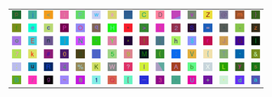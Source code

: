 <table>
<tr>
<td><img src="70.gif"></td>
<td><img src="6A.gif"></td>
<td><img src="3C.gif"></td>
<td><img src="69.gif"></td>
<td><img src="46.gif"></td>
<td><img src="77.gif"></td>
<td><img src="78.gif"></td>
<td><img src="gr2.gif"></td>
<td><img src="43.gif"></td>
<td><img src="44.gif"></td>
<td><img src="gr1.gif"></td>
<td><img src="76.gif"></td>
<td><img src="5A.gif"></td>
<td><img src="40.gif"></td>
<td><img src="6D.gif"></td>
<td><img src="7D.gif"></td>
</tr>
<tr>
<td><img src="66.gif"></td>
<td><img src="65.gif"></td>
<td><img src="63.gif"></td>
<td><img src="50.gif"></td>
<td><img src="4F.gif"></td>
<td><img src="71.gif"></td>
<td><img src="48.gif"></td>
<td><img src="22.gif"></td>
<td><img src="3E.gif"></td>
<td><img src="74.gif"></td>
<td><img src="32.gif"></td>
<td><img src="53.gif"></td>
<td><img src="3D.gif"></td>
<td><img src="5E.gif"></td>
<td><img src="2E.gif"></td>
<td><img src="7A.gif"></td>
</tr>
<tr>
<td><img src="6F.gif"></td>
<td><img src="45.gif"></td>
<td><img src="6E.gif"></td>
<td><img src="5D.gif"></td>
<td><img src="4E.gif"></td>
<td><img src="2D.gif"></td>
<td><img src="59.gif"></td>
<td><img src="2A.gif"></td>
<td><img src="21.gif"></td>
<td><img src="7C.gif"></td>
<td><img src="68.gif"></td>
<td><img src="24.gif"></td>
<td><img src="72.gif"></td>
<td><img src="4A.gif"></td>
<td><img src="47.gif"></td>
<td><img src="6C.gif"></td>
</tr>
<tr>
<td><img src="37.gif"></td>
<td><img src="6B.gif"></td>
<td><img src="23.gif"></td>
<td><img src="30.gif"></td>
<td><img src="36.gif"></td>
<td><img src="29.gif"></td>
<td><img src="35.gif"></td>
<td><img src="39.gif"></td>
<td><img src="4D.gif"></td>
<td><img src="28.gif"></td>
<td><img src="3A.gif"></td>
<td><img src="56.gif"></td>
<td><img src="7B.gif"></td>
<td><img src="54.gif"></td>
<td><img src="60.gif"></td>
<td><img src="26.gif"></td>
</tr>
<tr>
<td><img src="3B.gif"></td>
<td><img src="75.gif"></td>
<td><img src="52.gif"></td>
<td><img src="34.gif"></td>
<td><img src="25.gif"></td>
<td><img src="4B.gif"></td>
<td><img src="57.gif"></td>
<td><img src="3F.gif"></td>
<td><img src="49.gif"></td>
<td><img src="gr3.gif"></td>
<td><img src="41.gif"></td>
<td><img src="62.gif"></td>
<td><img src="58.gif"></td>
<td><img src="4C.gif"></td>
<td><img src="79.gif"></td>
<td><img src="73.gif"></td>
</tr>
<tr>
<td><img src="42.gif"></td>
<td><img src="2F.gif"></td>
<td><img src="67.gif"></td>
<td><img src="7E.gif"></td>
<td><img src="38.gif"></td>
<td><img src="31.gif"></td>
<td><img src="51.gif"></td>
<td><img src="5B.gif"></td>
<td><img src="5F.gif"></td>
<td><img src="33.gif"></td>
<td><img src="2C.gif"></td>
<td><img src="55.gif"></td>
<td><img src="2B.gif"></td>
<td><img src="27.gif"></td>
<td><img src="64.gif"></td>
<td><img src="61.gif"></td>
</tr>
</table>
